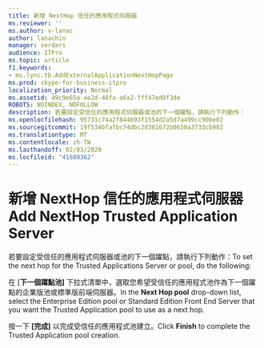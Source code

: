 ```yaml
---
title: 新增 NextHop 信任的應用程式伺服器
ms.reviewer: ''
ms.author: v-lanac
author: lanachin
manager: serdars
audience: ITPro
ms.topic: article
f1.keywords:
- ms.lync.tb.AddExternalApplicationNextHopPage
ms.prod: skype-for-business-itpro
localization_priority: Normal
ms.assetid: 49c9e65a-ae2d-46fa-a6a2-fff47ed0f3de
ROBOTS: NOINDEX, NOFOLLOW
description: 若要設定受信任的應用程式伺服器或池的下一個躍點，請執行下列動作：
ms.openlocfilehash: 95731c74a2f844693f1554d2a5d7a499cc90be02
ms.sourcegitcommit: 19f534bfafbc74dbc2d381672b0650a3733cb982
ms.translationtype: MT
ms.contentlocale: zh-TW
ms.lasthandoff: 02/03/2020
ms.locfileid: "41689362"
---
```

# <a name="add-nexthop-trusted-application-server"></a><span data-ttu-id="2294e-103">新增 NextHop 信任的應用程式伺服器</span><span class="sxs-lookup"><span data-stu-id="2294e-103">Add NextHop Trusted Application Server</span></span>
 
<span data-ttu-id="2294e-104">若要設定受信任的應用程式伺服器或池的下一個躍點，請執行下列動作：</span><span class="sxs-lookup"><span data-stu-id="2294e-104">To set the next hop for the Trusted Applications Server or pool, do the following:</span></span>
  
<span data-ttu-id="2294e-105">在 [**下一個躍點池]** 下拉式清單中，選取您希望受信任的應用程式池作為下一個躍點的企業版池或標準版前端伺服器。</span><span class="sxs-lookup"><span data-stu-id="2294e-105">In the **Next Hop pool** drop-down list, select the Enterprise Edition pool or Standard Edition Front End Server that you want the Trusted Application pool to use as a next hop.</span></span>
  
<span data-ttu-id="2294e-106">按一下 **[完成]** 以完成受信任的應用程式池建立。</span><span class="sxs-lookup"><span data-stu-id="2294e-106">Click **Finish** to complete the Trusted Application pool creation.</span></span>
  

